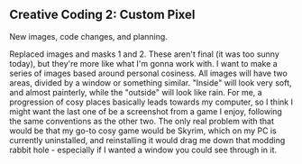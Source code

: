 ## Creative Coding 2: Custom Pixel

New images, code changes, and planning.

Replaced images and masks 1 and 2. These aren't final (it was too sunny today), but they're more like what I'm gonna work with. I want to make a series of images based around personal cosiness. All images will have two areas, divided by a window or something similar. "Inside" will look very soft, and almost painterly, while the "outside" will look like rain. For me, a progression of cosy places basically leads towards my computer, so I think I might want the last one of be a screenshot from a game I enjoy, following the same conventions as the other two. The only real problem with that would be that my go-to cosy game would be Skyrim, which on my PC is currently uninstalled, and reinstalling it would drag me down that modding rabbit hole - especially if I wanted a window you could see through in it.
